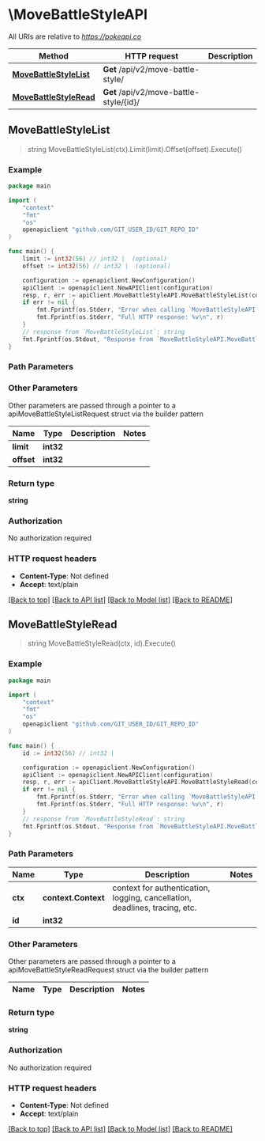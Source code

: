 # \MoveBattleStyleAPI

All URIs are relative to *https://pokeapi.co*

Method | HTTP request | Description
------------- | ------------- | -------------
[**MoveBattleStyleList**](MoveBattleStyleAPI.md#MoveBattleStyleList) | **Get** /api/v2/move-battle-style/ | 
[**MoveBattleStyleRead**](MoveBattleStyleAPI.md#MoveBattleStyleRead) | **Get** /api/v2/move-battle-style/{id}/ | 



## MoveBattleStyleList

> string MoveBattleStyleList(ctx).Limit(limit).Offset(offset).Execute()



### Example

```go
package main

import (
	"context"
	"fmt"
	"os"
	openapiclient "github.com/GIT_USER_ID/GIT_REPO_ID"
)

func main() {
	limit := int32(56) // int32 |  (optional)
	offset := int32(56) // int32 |  (optional)

	configuration := openapiclient.NewConfiguration()
	apiClient := openapiclient.NewAPIClient(configuration)
	resp, r, err := apiClient.MoveBattleStyleAPI.MoveBattleStyleList(context.Background()).Limit(limit).Offset(offset).Execute()
	if err != nil {
		fmt.Fprintf(os.Stderr, "Error when calling `MoveBattleStyleAPI.MoveBattleStyleList``: %v\n", err)
		fmt.Fprintf(os.Stderr, "Full HTTP response: %v\n", r)
	}
	// response from `MoveBattleStyleList`: string
	fmt.Fprintf(os.Stdout, "Response from `MoveBattleStyleAPI.MoveBattleStyleList`: %v\n", resp)
}
```

### Path Parameters



### Other Parameters

Other parameters are passed through a pointer to a apiMoveBattleStyleListRequest struct via the builder pattern


Name | Type | Description  | Notes
------------- | ------------- | ------------- | -------------
 **limit** | **int32** |  | 
 **offset** | **int32** |  | 

### Return type

**string**

### Authorization

No authorization required

### HTTP request headers

- **Content-Type**: Not defined
- **Accept**: text/plain

[[Back to top]](#) [[Back to API list]](../README.md#documentation-for-api-endpoints)
[[Back to Model list]](../README.md#documentation-for-models)
[[Back to README]](../README.md)


## MoveBattleStyleRead

> string MoveBattleStyleRead(ctx, id).Execute()



### Example

```go
package main

import (
	"context"
	"fmt"
	"os"
	openapiclient "github.com/GIT_USER_ID/GIT_REPO_ID"
)

func main() {
	id := int32(56) // int32 | 

	configuration := openapiclient.NewConfiguration()
	apiClient := openapiclient.NewAPIClient(configuration)
	resp, r, err := apiClient.MoveBattleStyleAPI.MoveBattleStyleRead(context.Background(), id).Execute()
	if err != nil {
		fmt.Fprintf(os.Stderr, "Error when calling `MoveBattleStyleAPI.MoveBattleStyleRead``: %v\n", err)
		fmt.Fprintf(os.Stderr, "Full HTTP response: %v\n", r)
	}
	// response from `MoveBattleStyleRead`: string
	fmt.Fprintf(os.Stdout, "Response from `MoveBattleStyleAPI.MoveBattleStyleRead`: %v\n", resp)
}
```

### Path Parameters


Name | Type | Description  | Notes
------------- | ------------- | ------------- | -------------
**ctx** | **context.Context** | context for authentication, logging, cancellation, deadlines, tracing, etc.
**id** | **int32** |  | 

### Other Parameters

Other parameters are passed through a pointer to a apiMoveBattleStyleReadRequest struct via the builder pattern


Name | Type | Description  | Notes
------------- | ------------- | ------------- | -------------


### Return type

**string**

### Authorization

No authorization required

### HTTP request headers

- **Content-Type**: Not defined
- **Accept**: text/plain

[[Back to top]](#) [[Back to API list]](../README.md#documentation-for-api-endpoints)
[[Back to Model list]](../README.md#documentation-for-models)
[[Back to README]](../README.md)

